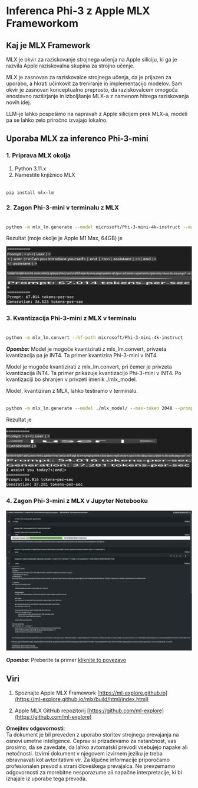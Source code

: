 # **Inferenca Phi-3 z Apple MLX Frameworkom**

## **Kaj je MLX Framework**

MLX je okvir za raziskovanje strojnega učenja na Apple siliciju, ki ga je razvila Apple raziskovalna skupina za strojno učenje.

MLX je zasnovan za raziskovalce strojnega učenja, da je prijazen za uporabo, a hkrati učinkovit za treniranje in implementacijo modelov. Sam okvir je zasnovan konceptualno preprosto, da raziskovalcem omogoča enostavno razširjanje in izboljšanje MLX-a z namenom hitrega raziskovanja novih idej.

LLM-je lahko pospešimo na napravah z Apple silicijem prek MLX-a, modeli pa se lahko zelo priročno izvajajo lokalno.

## **Uporaba MLX za inferenco Phi-3-mini**

### **1. Priprava MLX okolja**

1. Python 3.11.x  
2. Namestite knjižnico MLX  

```bash

pip install mlx-lm

```

### **2. Zagon Phi-3-mini v terminalu z MLX**  

```bash

python -m mlx_lm.generate --model microsoft/Phi-3-mini-4k-instruct --max-token 2048 --prompt  "<|user|>\nCan you introduce yourself<|end|>\n<|assistant|>"

```  

Rezultat (moje okolje je Apple M1 Max, 64GB) je  

![Terminal](../../../../../translated_images/01.0d0f100b646a4e4c4f1cd36c1a05727cd27f1e696ed642c06cf6e2c9bbf425a4.sl.png)  

### **3. Kvantizacija Phi-3-mini z MLX v terminalu**  

```bash

python -m mlx_lm.convert --hf-path microsoft/Phi-3-mini-4k-instruct

```  

***Opomba:*** Model je mogoče kvantizirati z mlx_lm.convert, privzeta kvantizacija pa je INT4. Ta primer kvantizira Phi-3-mini v INT4.  

Model je mogoče kvantizirati z mlx_lm.convert, pri čemer je privzeta kvantizacija INT4. Ta primer prikazuje kvantizacijo Phi-3-mini v INT4. Po kvantizaciji bo shranjen v privzeti imenik ./mlx_model.  

Model, kvantiziran z MLX, lahko testiramo v terminalu.  

```bash

python -m mlx_lm.generate --model ./mlx_model/ --max-token 2048 --prompt  "<|user|>\nCan you introduce yourself<|end|>\n<|assistant|>"

```  

Rezultat je  

![INT4](../../../../../translated_images/02.04e0be1f18a90a58ad47e0c9d9084ac94d0f1a8c02fa707d04dd2dfc7e9117c6.sl.png)  

### **4. Zagon Phi-3-mini z MLX v Jupyter Notebooku**  

![Notebook](../../../../../translated_images/03.0cf0092fe143357656bb5a7bc6427c41d8528d772d38a82d0b2693e2a3eeb16e.sl.png)  

***Opomba:*** Preberite ta primer [kliknite to povezavo](../../../../../code/03.Inference/MLX/MLX_DEMO.ipynb)  

## **Viri**

1. Spoznajte Apple MLX Framework [https://ml-explore.github.io](https://ml-explore.github.io/mlx/build/html/index.html)  

2. Apple MLX GitHub repozitorij [https://github.com/ml-explore](https://github.com/ml-explore)  

**Omejitev odgovornosti**:  
Ta dokument je bil preveden z uporabo storitev strojnega prevajanja na osnovi umetne inteligence. Čeprav si prizadevamo za natančnost, vas prosimo, da se zavedate, da lahko avtomatski prevodi vsebujejo napake ali netočnosti. Izvirni dokument v njegovem izvirnem jeziku je treba obravnavati kot avtoritativni vir. Za ključne informacije priporočamo profesionalen prevod s strani človeškega prevajalca. Ne prevzemamo odgovornosti za morebitne nesporazume ali napačne interpretacije, ki bi izhajale iz uporabe tega prevoda.